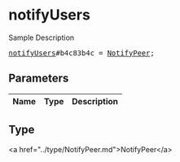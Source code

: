 # notifyUsers

Sample Description

<pre>
<a href="../constructor/notifyUsers.md">notifyUsers</a>#b4c83b4c = <a href="../type/NotifyPeer.md">NotifyPeer</a>;
</pre>

## Parameters

| Name | Type | Description |
|------|:----:|-------------|

## Type

&lt;a href=&#34;../type/NotifyPeer.md&#34;&gt;NotifyPeer&lt;/a&gt;
